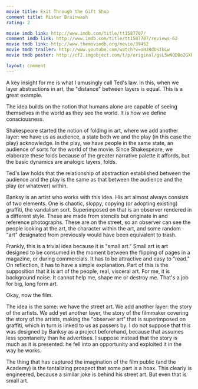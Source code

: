```yaml
---
movie title: Exit Through the Gift Shop
comment title: Mister Brainwash
rating: 2

movie imdb link: http://www.imdb.com/title/tt1587707/
comment imdb link: http://www.imdb.com/title/tt1587707/reviews-62
movie tmdb link: http://www.themoviedb.org/movie/39452
movie tmdb trailer: http://www.youtube.com/watch?v=oHJBdDSTbLw
movie tmdb poster: http://cf2.imgobject.com/t/p/original/gsL5wNQDBo2GXbdQeDQfpijaYr5.jpg

layout: comment
---
```


A key insight for me is what I amusingly call Ted's law. In this, when we layer abstractions in art, the "distance" between layers is equal. This is a great example.

The idea builds on the notion that humans alone are capable of seeing themselves in the world as they see the world. It is how we define consciousness.

Shakespeare started the notion of folding in art, where we add another layer: we have us as audience, a state both we and the play (in this case the play) acknowledge. In the play, we have people in the same state, an audience of sorts for the world of the movie. Since Shakespeare, we elaborate these folds because of the greater narrative palette it affords, but the basic dynamics are analogic layers, folds.

Ted's law holds that the relationship of abstraction established between the audience and the play is the same as that between the audience and the play (or whatever) within.

Banksy is an artist who works with this idea. His art almost always consists of two elements. One is chaotic, sloppy, copying (or adopting existing) graffiti, the vandalism sort. Superimposed on that is an observer rendered in a different style. These are made from stencils but originate in and reference photographs. These are on the street, so an observer can see the people looking at the art, the character within the art, and some random "art" designated from previously would have been equivalent to trash.

Frankly, this is a trivial idea because it is "small art." Small art is art designed to be consumed in the moment between the flipping of pages in a magazine, or during commercials. It has to be attractive and easy to "read." On reflection, it has to have a simple explanation. Part of this is the supposition that it is art of the people, real, visceral art. For me, it is background noise. It cannot help me, shape me or destroy me. That's a job for big, long form art.

Okay, now the film. 

The idea is the same: we have the street art. We add another layer: the story of the artists. We add yet another layer, the story of the filmmaker covering the story of the artists, making the "observer art" that is superimposed on graffiti, which in turn is linked to us as passers by. I do not suppose that this was designed by Banksy as a project beforehand, because that assumes less spontaneity than he advertises. I suppose instead that the story is much as it is presented: he fell into an opportunity and exploited it in the way he works.

The thing that has captured the imagination of the film public (and the Academy) is the tantalizing prospect that some part is a hoax. This clearly is engineered, because a similar joke is behind his street art. But even that is small art.